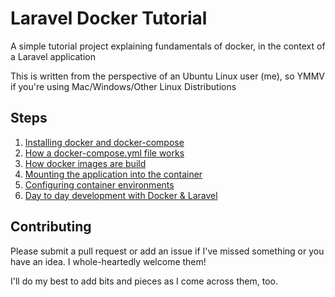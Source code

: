 # Laravel Docker Tutorial
A simple tutorial project explaining fundamentals of docker, in the context of a Laravel application

This is written from the perspective of an Ubuntu Linux user (me), so YMMV if you're using Mac/Windows/Other Linux 
Distributions

## Steps

1. [Installing docker and docker-compose](installation.md) 
2. [How a docker-compose.yml file works](how-docker-compose-works.md)
3. [How docker images are build](how-docker-images-are-built.md)
4. [Mounting the application into the container](mounting-volumes.md)
5. [Configuring container environments](configuring-container-environments.md)
6. [Day to day development with Docker & Laravel](day-to-day-docker-laravel.md)

## Contributing

Please submit a pull request or add an issue if I've missed something or you have an idea. I whole-heartedly welcome them!

I'll do my best to add bits and pieces as I come across them, too.